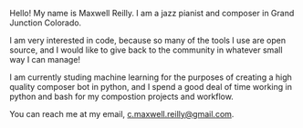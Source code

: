 Hello! My name is Maxwell Reilly. I am a jazz pianist and composer in Grand Junction Colorado.

I am very interested in code, because so many of the tools I use are open source, and I would like to give back to the community
in whatever small way I can manage!

I am currently studing machine learning for the purposes of creating a high quality composer bot in python, and I spend a 
good deal of time working in python and bash for my compostion projects and workflow. 

You can reach me at my email, c.maxwell.reilly@gmail.com.
